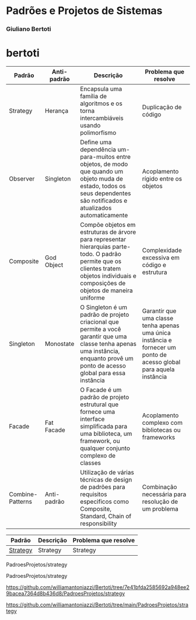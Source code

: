 # Padrões e Projetos de Sistemas

### Giuliano Bertoti

# bertoti

| Padrão | Anti-padrão | Descrição | Problema que resolve |
| --- | --- | --- | --- |
| Strategy | Herança | Encapsula uma família de algoritmos e os torna intercambiáveis usando polimorfismo | Duplicação de código |
| Observer | Singleton | Define uma dependência um-para-muitos entre objetos, de modo que quando um objeto muda de estado, todos os seus dependentes são notificados e atualizados automaticamente | Acoplamento rígido entre os objetos |
| Composite | God Object | Compõe objetos em estruturas de árvore para representar hierarquias parte-todo. O padrão permite que os clientes tratem objetos individuais e composições de objetos de maneira uniforme | Complexidade excessiva em código e estrutura |
| Singleton | Monostate | O Singleton é um padrão de projeto criacional que permite a você garantir que uma classe tenha apenas uma instância, enquanto provê um ponto de acesso global para essa instância | Garantir que uma classe tenha apenas uma única instância e fornecer um ponto de acesso global para aquela instância |
| Facade | Fat Facade | O Facade é um padrão de projeto estrutural que fornece uma interface simplificada para uma biblioteca, um framework, ou qualquer conjunto complexo de classes |  Acoplamento complexo com bibliotecas ou frameworks
| Combine-Patterns | Anti-padrão | Utilização de várias técnicas de design de padrões para requisitos especificos como Composite, Standard, Chain of responsibility | Combinação necessária para resolução de um problema








| Padrão | Descrição | Problema que resolve |
| --- | --- | --- |
| [Strategy](./PadroesProjetos/strategy) | Strategy | Strategy | 

PadroesProjetos/strategy

PadroesProjetos/strategy

https://github.com/williamantoniazzi/Bertoti/tree/7e41bfda2585692a948ee29bacea7364d8b436d8/PadroesProjetos/strategy

https://github.com/williamantoniazzi/Bertoti/tree/main/PadroesProjetos/strategy